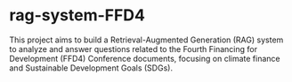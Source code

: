 # rag-system-FFD4
This project aims to build a Retrieval-Augmented Generation (RAG) system to analyze and answer questions related to the Fourth Financing for Development (FFD4) Conference documents, focusing on climate finance and Sustainable Development Goals (SDGs).
